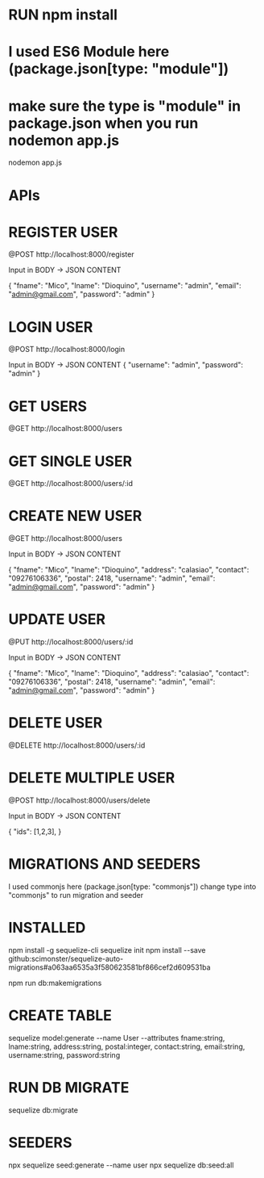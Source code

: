 # RUN npm install

# I used ES6 Module here (package.json[type: "module"])
# make sure the type is "module" in package.json when you run nodemon app.js
nodemon app.js

# APIs

# REGISTER USER
@POST http://localhost:8000/register

Input in BODY -> JSON CONTENT

{
    "fname": "Mico",
    "lname": "Dioquino",
    "username": "admin",
    "email": "admin@gmail.com",
    "password": "admin"
}

# LOGIN USER

@POST http://localhost:8000/login

Input in BODY -> JSON CONTENT
{
    "username": "admin",
    "password": "admin"
}

# GET USERS
@GET http://localhost:8000/users

# GET SINGLE USER
@GET http://localhost:8000/users/:id

# CREATE NEW USER
@GET http://localhost:8000/users

Input in BODY -> JSON CONTENT

{
    "fname": "Mico",
    "lname": "Dioquino",
    "address": "calasiao",
    "contact": "09276106336",
    "postal": 2418,
    "username": "admin",
    "email": "admin@gmail.com",
    "password": "admin"
}

# UPDATE USER
@PUT http://localhost:8000/users/:id

Input in BODY -> JSON CONTENT

{
    "fname": "Mico",
    "lname": "Dioquino",
    "address": "calasiao",
    "contact": "09276106336",
    "postal": 2418,
    "username": "admin",
    "email": "admin@gmail.com",
    "password": "admin"
}

# DELETE USER
@DELETE http://localhost:8000/users/:id

# DELETE MULTIPLE USER
@POST http://localhost:8000/users/delete

Input in BODY -> JSON CONTENT

{
    "ids": [1,2,3],
}

# MIGRATIONS AND SEEDERS
I used commonjs here (package.json[type: "commonjs"])
change type into "commonjs" to run migration and seeder

# INSTALLED
npm install -g sequelize-cli
sequelize init
npm install --save github:scimonster/sequelize-auto-migrations#a063aa6535a3f580623581bf866cef2d609531ba

npm run db:makemigrations

# CREATE TABLE
sequelize model:generate --name User --attributes fname:string, lname:string, address:string, postal:integer, contact:string, email:string, username:string, password:string

# RUN DB MIGRATE
sequelize db:migrate

# SEEDERS
npx sequelize seed:generate --name user
npx sequelize db:seed:all